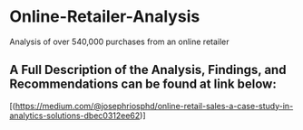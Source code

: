 # Online-Retailer-Analysis
Analysis of over 540,000 purchases from an online retailer

## A Full Description of the Analysis, Findings, and Recommendations can be found at link below:
[(https://medium.com/@josephriosphd/online-retail-sales-a-case-study-in-analytics-solutions-dbec0312ee62)]
